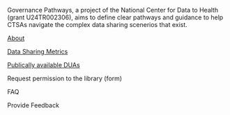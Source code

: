 Governance Pathways, a project of the National Center for Data to Health (grant U24TR002306), aims to define clear pathways and guidance to help CTSAs navigate the complex data sharing scenerios that exist. 

[About](docs/pages/about.md)

[Data Sharing Metrics](https://docs.google.com/spreadsheets/d/1pL3kswKBEL7jjhwYQHWbMD6cVL-FSpwsAyofTi4Ts5I/edit#gid=0)
		
[Publically available DUAs](https://docs.google.com/spreadsheets/d/1o5x2gGKPqw-almxewaDmwoBLo60qIczwIl7fQfqCBuk/edit?usp=sharing)

Request permission to the library (form)

FAQ

Provide Feedback
